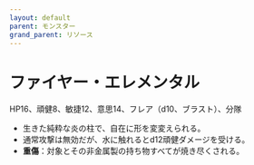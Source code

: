 ```yaml
---
layout: default
parent: モンスター
grand_parent: リソース
---
```


# ファイヤー・エレメンタル

HP16、頑健8、敏捷12、意思14、フレア（d10、ブラスト）、分隊

- 生きた純粋な炎の柱で、自在に形を変変えられる。
- 通常攻撃は無効だが、水に触れるとd12頑健ダメージを受ける。
- **重傷**：対象とその非金属製の持ち物すべてが焼き尽くされる。
